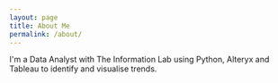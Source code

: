 ```yaml
---
layout: page
title: About Me
permalink: /about/
---
```


I'm a Data Analyst with The Information Lab using Python, Alteryx and Tableau to identify and visualise trends.



[^1]:a blogging platform that natively supports Jupyter notebooks in addition to other formats.
